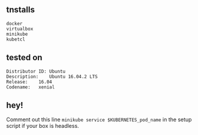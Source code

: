 ## tnstalls
```
docker
virtualbox
minikube
kubetcl
```

## tested on
```
Distributor ID:	Ubuntu
Description:	Ubuntu 16.04.2 LTS
Release:	16.04
Codename:	xenial
```

## hey!
Comment out this line ```minikube service $KUBERNETES_pod_name``` in the setup script if your box is headless.
